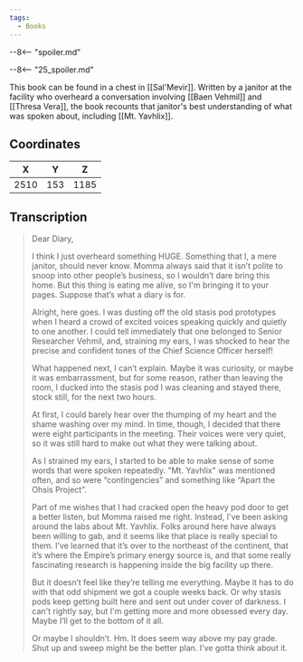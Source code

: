 ```yaml
---
tags:
  - Books
---
```


--8<-- "spoiler.md"

--8<-- "25_spoiler.md"

This book can be found in a chest in [[Sal'Mevir]]. Written by a janitor at the facility who overheard a conversation involving [[Baen Vehmil]] and [[Thresa Vera]], the book recounts that janitor's best understanding of what was spoken about, including [[Mt. Yavhlix]].

## Coordinates
| **X** | **Y** | **Z** |
| :---: | :---: | :---: |
| 2510  |  153  | 1185  |

## Transcription
> Dear Diary,
>
> I think I just overheard something HUGE. Something that I, a mere janitor, should never know. Momma always said that it isn’t polite to snoop into other people’s business, so I wouldn’t dare bring this home. But this thing is eating me alive, so I'm bringing it to your pages. Suppose that’s what a diary is for.
>
> Alright, here goes. I was dusting off the old stasis pod prototypes when I heard a crowd of excited voices speaking quickly and quietly to one another. I could tell immediately that one belonged to Senior Researcher Vehmil, and, straining my ears, I was shocked to hear the precise and confident tones of the Chief Science Officer herself!
>
> What happened next, I can’t explain. Maybe it was curiosity, or maybe it was embarrassment, but for some reason, rather than leaving the room, I ducked into the stasis pod I was cleaning and stayed there, stock still, for the next two hours.
>
> At first, I could barely hear over the thumping of my heart and the shame washing over my mind. In time, though, I decided that there were eight participants in the meeting. Their voices were very quiet, so it was still hard to make out what they were talking about.
>
> As I strained my ears, I started to be able to make sense of some words that were spoken repeatedly. "Mt. Yavhlix" was mentioned often, and so were “contingencies” and something like “Apart the Ohsis Project”.
>
> Part of me wishes that I had cracked open the heavy pod door to get a better listen, but Momma raised me right. Instead, I've been asking around the labs about Mt. Yavhlix. Folks around here have always been willing to gab, and it seems like that place is really special to them. I’ve learned that it’s over to the northeast of the continent, that it’s where the Empire’s primary energy source is, and that some really fascinating research is happening inside the big facility up there.
>
> But it doesn’t feel like they’re telling me everything. Maybe it has to do with that odd shipment we got a couple weeks back. Or why stasis pods keep getting built here and sent out under cover of darkness. I can't rightly say, but I'm getting more and more obsessed every day. Maybe I’ll get to the bottom of it all.
>
> Or maybe I shouldn’t. Hm. It does seem way above my pay grade. Shut up and sweep might be the better plan. I’ve gotta think about it.

